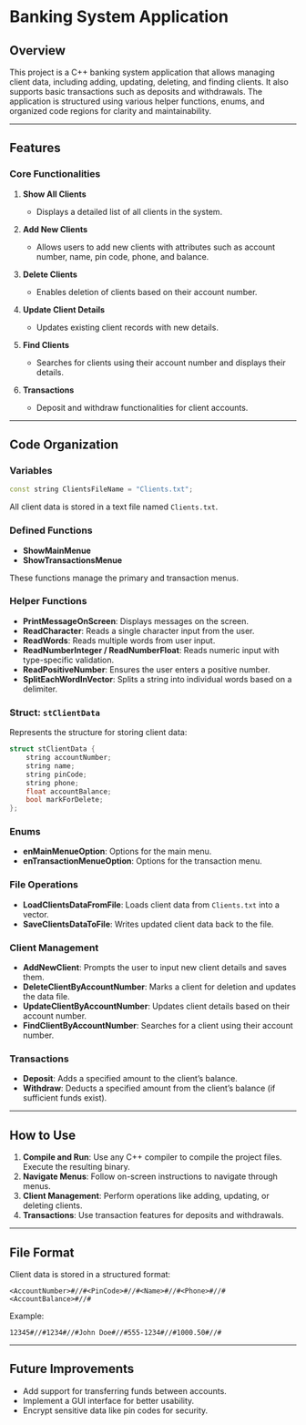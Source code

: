 # Banking System Application

## Overview
This project is a C++ banking system application that allows managing client data, including adding, updating, deleting, and finding clients. It also supports basic transactions such as deposits and withdrawals. The application is structured using various helper functions, enums, and organized code regions for clarity and maintainability.

---

## Features

### Core Functionalities
1. **Show All Clients**
   - Displays a detailed list of all clients in the system.

2. **Add New Clients**
   - Allows users to add new clients with attributes such as account number, name, pin code, phone, and balance.

3. **Delete Clients**
   - Enables deletion of clients based on their account number.

4. **Update Client Details**
   - Updates existing client records with new details.

5. **Find Clients**
   - Searches for clients using their account number and displays their details.

6. **Transactions**
   - Deposit and withdraw functionalities for client accounts.

---

## Code Organization

### Variables
```cpp
const string ClientsFileName = "Clients.txt";
```
All client data is stored in a text file named `Clients.txt`.

### Defined Functions
- **ShowMainMenue**
- **ShowTransactionsMenue**

These functions manage the primary and transaction menus.

### Helper Functions
- **PrintMessageOnScreen**: Displays messages on the screen.
- **ReadCharacter**: Reads a single character input from the user.
- **ReadWords**: Reads multiple words from user input.
- **ReadNumberInteger / ReadNumberFloat**: Reads numeric input with type-specific validation.
- **ReadPositiveNumber**: Ensures the user enters a positive number.
- **SplitEachWordInVector**: Splits a string into individual words based on a delimiter.

### Struct: `stClientData`
Represents the structure for storing client data:
```cpp
struct stClientData {
    string accountNumber;
    string name;
    string pinCode;
    string phone;
    float accountBalance;
    bool markForDelete;
};
```

### Enums
- **enMainMenueOption**: Options for the main menu.
- **enTransactionMenueOption**: Options for the transaction menu.

### File Operations
- **LoadClientsDataFromFile**: Loads client data from `Clients.txt` into a vector.
- **SaveClientsDataToFile**: Writes updated client data back to the file.

### Client Management
- **AddNewClient**: Prompts the user to input new client details and saves them.
- **DeleteClientByAccountNumber**: Marks a client for deletion and updates the data file.
- **UpdateClientByAccountNumber**: Updates client details based on their account number.
- **FindClientByAccountNumber**: Searches for a client using their account number.

### Transactions
- **Deposit**: Adds a specified amount to the client’s balance.
- **Withdraw**: Deducts a specified amount from the client’s balance (if sufficient funds exist).

---

## How to Use
1. **Compile and Run**: Use any C++ compiler to compile the project files. Execute the resulting binary.
2. **Navigate Menus**: Follow on-screen instructions to navigate through menus.
3. **Client Management**: Perform operations like adding, updating, or deleting clients.
4. **Transactions**: Use transaction features for deposits and withdrawals.

---

## File Format
Client data is stored in a structured format:
```
<AccountNumber>#//#<PinCode>#//#<Name>#//#<Phone>#//#<AccountBalance>#//#
```
Example:
```
12345#//#1234#//#John Doe#//#555-1234#//#1000.50#//#
```

---

## Future Improvements
- Add support for transferring funds between accounts.
- Implement a GUI interface for better usability.
- Encrypt sensitive data like pin codes for security.
